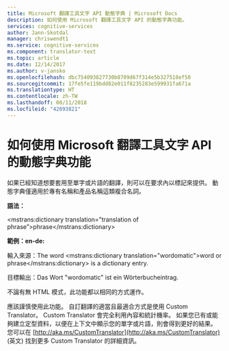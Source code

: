 ```yaml
---
title: Microsoft 翻譯工具文字 API 動態字典 | Microsoft Docs
description: 如何使用 Microsoft 翻譯工具文字 API 的動態字典功能。
services: cognitive-services
author: Jann-Skotdal
manager: chriswendt1
ms.service: cognitive-services
ms.component: translator-text
ms.topic: article
ms.date: 12/14/2017
ms.author: v-jansko
ms.openlocfilehash: dbc754093827730b8709d67f314e5b327518ef50
ms.sourcegitcommit: 17fe5fe119bdd82e011f8235283e599931fa671a
ms.translationtype: HT
ms.contentlocale: zh-TW
ms.lasthandoff: 08/11/2018
ms.locfileid: "42093821"
---
```

# <a name="how-to-use-the-dynamic-dictionary-feature-of-the-microsoft-translator-text-api"></a>如何使用 Microsoft 翻譯工具文字 API 的動態字典功能

如果已經知道想要套用至單字或片語的翻譯，則可以在要求內以標記來提供。 動態字典僅適用於專有名稱和產品名稱這類複合名詞。 

**語法：** 

<mstrans:dictionary translation=”translation of phrase”>phrase</mstrans:dictionary>

**範例：en-de:**

輸入來源：The word <mstrans:dictionary translation=\"wordomatic\">word or phrase</mstrans:dictionary> is a dictionary entry.

目標輸出：Das Wort "wordomatic" ist ein Wörterbucheintrag.

不論有無 HTML 模式，此功能都以相同的方式運作。 

應該謹慎使用此功能。 自訂翻譯的適當且最適合方式是使用 Custom Translator。 Custom Translator 會完全利用內容和統計機率。 如果您已有或能夠建立定型資料，以便在上下文中顯示您的單字或片語，則會得到更好的結果。 您可以在 [http://aka.ms/CustomTranslator](http://aka.ms/CustomTranslator) \(英文\) 找到更多 Custom Translator 的詳細資訊。

